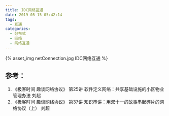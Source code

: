 ```yaml
---
title: IDC网络互通
date: 2019-05-15 05:42:14
tags: 
  - 互通
categories: 
  - 分布式
  - 网络
  - 网络互通  
---
```


<p></p>
<!-- more -->

{% asset_img netConnection.jpg  IDC网络互通 %}

## 参考：

1. 《极客时间  趣谈网络协议》  第25讲 软件定义网络：共享基础设施的小区物业管理办法  刘超
2. 《极客时间  趣谈网络协议》  第37讲 知识串讲：用双十一的故事串起碎片的网络协议（上） 刘超